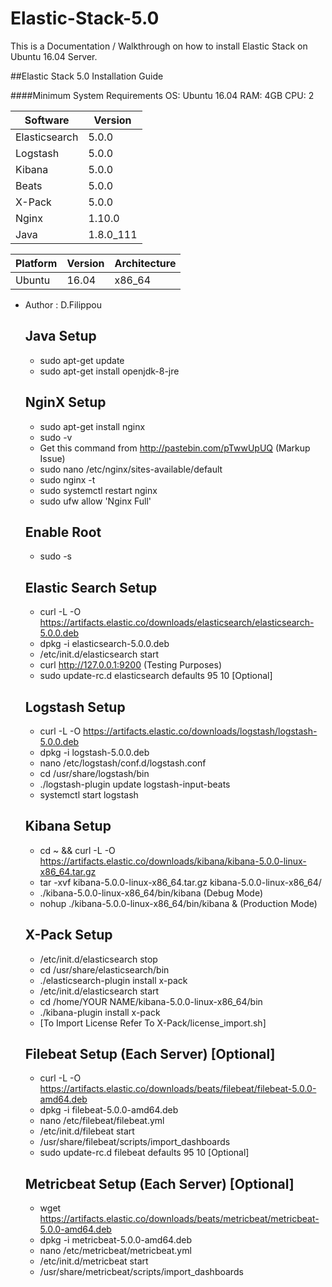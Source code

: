 # Elastic-Stack-5.0
This is a Documentation / Walkthrough on how to install Elastic Stack on Ubuntu 16.04 Server.



##Elastic Stack 5.0 Installation Guide 

####Minimum System Requirements
    OS: Ubuntu 16.04
    RAM: 4GB
    CPU: 2


| Software      | Version       |
| ------------- | ------------- |
| Elasticsearch | 5.0.0         |
| Logstash      | 5.0.0         |
| Kibana        | 5.0.0         |
| Beats         | 5.0.0         |
| X-Pack        | 5.0.0         |
| Nginx         | 1.10.0        |
| Java          | 1.8.0_111     |
  
| Platform      | Version       | Architecture |
| --------------| ------------- | ------------ |
| Ubuntu        | 16.04         | x86_64       |

* Author       : D.Filippou        

   Java Setup
   ----------
   +  sudo apt-get update
   +  sudo apt-get install openjdk-8-jre
   
   NginX Setup
   ----------- 
   +  sudo apt-get install nginx
   +  sudo -v
   +  Get this command from http://pastebin.com/pTwwUpUQ (Markup Issue)
   +  sudo nano /etc/nginx/sites-available/default
   +  sudo nginx -t
   +  sudo systemctl restart nginx
   +  sudo ufw allow 'Nginx Full' 

   Enable Root
   -----------
   +  sudo -s

   Elastic Search Setup
   --------------------
   +  curl -L -O https://artifacts.elastic.co/downloads/elasticsearch/elasticsearch-5.0.0.deb
   +  dpkg -i elasticsearch-5.0.0.deb 
   +  /etc/init.d/elasticsearch start
   +  curl http://127.0.0.1:9200 (Testing Purposes)
   -  sudo update-rc.d elasticsearch defaults 95 10 [Optional]

   Logstash Setup
   --------------
   +  curl -L -O https://artifacts.elastic.co/downloads/logstash/logstash-5.0.0.deb
   +  dpkg -i logstash-5.0.0.deb 
   +  nano /etc/logstash/conf.d/logstash.conf
   +  cd /usr/share/logstash/bin
   +  ./logstash-plugin update logstash-input-beats
   +  systemctl start logstash

   Kibana Setup
   ------------
   +  cd ~ && curl -L -O https://artifacts.elastic.co/downloads/kibana/kibana-5.0.0-linux-x86_64.tar.gz
   +  tar -xvf kibana-5.0.0-linux-x86_64.tar.gz kibana-5.0.0-linux-x86_64/
   +  ./kibana-5.0.0-linux-x86_64/bin/kibana         (Debug Mode)
   +  nohup ./kibana-5.0.0-linux-x86_64/bin/kibana & (Production Mode)
   
   X-Pack Setup
   ------------
   + /etc/init.d/elasticsearch stop
   + cd /usr/share/elasticsearch/bin
   + ./elasticsearch-plugin install x-pack
   + /etc/init.d/elasticsearch start
   + cd /home/YOUR NAME/kibana-5.0.0-linux-x86_64/bin
   + ./kibana-plugin install x-pack
   + [To Import License Refer To X-Pack/license_import.sh]

   Filebeat Setup (Each Server) [Optional]
   ---------------------------------------
   +  curl -L -O https://artifacts.elastic.co/downloads/beats/filebeat/filebeat-5.0.0-amd64.deb
   +  dpkg -i filebeat-5.0.0-amd64.deb 
   +  nano /etc/filebeat/filebeat.yml
   +  /etc/init.d/filebeat start
   +  /usr/share/filebeat/scripts/import_dashboards 
   -  sudo update-rc.d filebeat defaults 95 10 [Optional]
  
   Metricbeat Setup (Each Server) [Optional]
   -----------------------------------------
   +  wget https://artifacts.elastic.co/downloads/beats/metricbeat/metricbeat-5.0.0-amd64.deb
   +  dpkg -i metricbeat-5.0.0-amd64.deb 
   +  nano /etc/metricbeat/metricbeat.yml
   +  /etc/init.d/metricbeat start
   +  /usr/share/metricbeat/scripts/import_dashboards 
  
